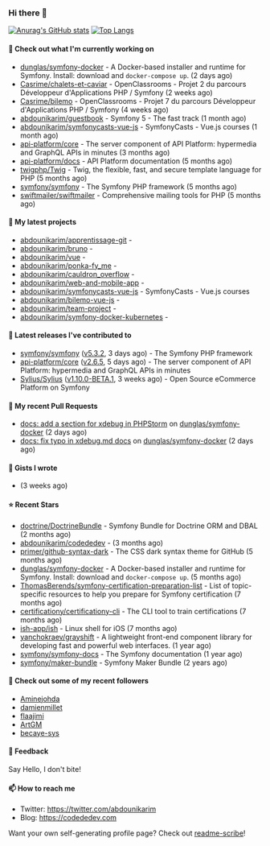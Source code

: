 ### Hi there 👋

[![Anurag's GitHub stats](https://github-readme-stats.vercel.app/api?username=abdounikarim&show_icons=true&theme=tokyonight&count_private=true)](https://github.com/anuraghazra/github-readme-stats)
[![Top Langs](https://github-readme-stats.vercel.app/api/top-langs/?username=abdounikarim&langs_count=8&layout=compact&theme=tokyonight)](https://github.com/anuraghazra/github-readme-stats)

#### 👷 Check out what I'm currently working on

- [dunglas/symfony-docker](https://github.com/dunglas/symfony-docker) - A Docker-based installer and runtime for Symfony. Install: download and `docker-compose up`. (2 days ago)
- [Casrime/chalets-et-caviar](https://github.com/Casrime/chalets-et-caviar) - OpenClassrooms - Projet 2 du parcours Développeur d&#39;Applications PHP / Symfony (2 weeks ago)
- [Casrime/bilemo](https://github.com/Casrime/bilemo) - OpenClassrooms - Projet 7 du parcours Développeur d&#39;Applications PHP / Symfony (4 weeks ago)
- [abdounikarim/guestbook](https://github.com/abdounikarim/guestbook) - Symfony 5 - The fast track (1 month ago)
- [abdounikarim/symfonycasts-vue-js](https://github.com/abdounikarim/symfonycasts-vue-js) - SymfonyCasts - Vue.js courses (1 month ago)
- [api-platform/core](https://github.com/api-platform/core) - The server component of API Platform: hypermedia and GraphQL APIs in minutes (3 months ago)
- [api-platform/docs](https://github.com/api-platform/docs) - API Platform documentation (5 months ago)
- [twigphp/Twig](https://github.com/twigphp/Twig) - Twig, the flexible, fast, and secure template language for PHP (5 months ago)
- [symfony/symfony](https://github.com/symfony/symfony) - The Symfony PHP framework (5 months ago)
- [swiftmailer/swiftmailer](https://github.com/swiftmailer/swiftmailer) - Comprehensive mailing tools for PHP (5 months ago)

#### 🌱 My latest projects

- [abdounikarim/apprentissage-git](https://github.com/abdounikarim/apprentissage-git) - 
- [abdounikarim/bruno](https://github.com/abdounikarim/bruno) - 
- [abdounikarim/vue](https://github.com/abdounikarim/vue) - 
- [abdounikarim/ponka-fy_me](https://github.com/abdounikarim/ponka-fy_me) - 
- [abdounikarim/cauldron_overflow](https://github.com/abdounikarim/cauldron_overflow) - 
- [abdounikarim/web-and-mobile-app](https://github.com/abdounikarim/web-and-mobile-app) - 
- [abdounikarim/symfonycasts-vue-js](https://github.com/abdounikarim/symfonycasts-vue-js) - SymfonyCasts - Vue.js courses
- [abdounikarim/bilemo-vue-js](https://github.com/abdounikarim/bilemo-vue-js) - 
- [abdounikarim/team-project](https://github.com/abdounikarim/team-project) - 
- [abdounikarim/symfony-docker-kubernetes](https://github.com/abdounikarim/symfony-docker-kubernetes) - 

#### 🔭 Latest releases I've contributed to

- [symfony/symfony](https://github.com/symfony/symfony) ([v5.3.2](https://github.com/symfony/symfony/releases/tag/v5.3.2), 3 days ago) - The Symfony PHP framework
- [api-platform/core](https://github.com/api-platform/core) ([v2.6.5](https://github.com/api-platform/core/releases/tag/v2.6.5), 5 days ago) - The server component of API Platform: hypermedia and GraphQL APIs in minutes
- [Sylius/Sylius](https://github.com/Sylius/Sylius) ([v1.10.0-BETA.1](https://github.com/Sylius/Sylius/releases/tag/v1.10.0-BETA.1), 3 weeks ago) - Open Source eCommerce Platform on Symfony

#### 🔨 My recent Pull Requests

- [docs: add a section for xdebug in PHPStorm](https://github.com/dunglas/symfony-docker/pull/160) on [dunglas/symfony-docker](https://github.com/dunglas/symfony-docker) (2 days ago)
- [docs: fix typo in xdebug.md docs](https://github.com/dunglas/symfony-docker/pull/159) on [dunglas/symfony-docker](https://github.com/dunglas/symfony-docker) (2 days ago)

#### 📓 Gists I wrote

- [](https://gist.github.com/b237278802559acb0bcf1e2516ba718e) (3 weeks ago)

#### ⭐ Recent Stars

- [doctrine/DoctrineBundle](https://github.com/doctrine/DoctrineBundle) - Symfony Bundle for Doctrine ORM and DBAL (2 months ago)
- [abdounikarim/codededev](https://github.com/abdounikarim/codededev) -  (3 months ago)
- [primer/github-syntax-dark](https://github.com/primer/github-syntax-dark) - The CSS dark syntax theme for GitHub (5 months ago)
- [dunglas/symfony-docker](https://github.com/dunglas/symfony-docker) - A Docker-based installer and runtime for Symfony. Install: download and `docker-compose up`. (5 months ago)
- [ThomasBerends/symfony-certification-preparation-list](https://github.com/ThomasBerends/symfony-certification-preparation-list) - List of topic-specific resources to help you prepare for Symfony certification (7 months ago)
- [certificationy/certificationy-cli](https://github.com/certificationy/certificationy-cli) - The CLI tool to train certifications (7 months ago)
- [ish-app/ish](https://github.com/ish-app/ish) - Linux shell for iOS (7 months ago)
- [yanchokraev/grayshift](https://github.com/yanchokraev/grayshift) - A lightweight front-end component library for developing fast and powerful web interfaces. (1 year ago)
- [symfony/symfony-docs](https://github.com/symfony/symfony-docs) - The Symfony documentation (1 year ago)
- [symfony/maker-bundle](https://github.com/symfony/maker-bundle) - Symfony Maker Bundle (2 years ago)

#### 👯 Check out some of my recent followers

- [Aminejohda](https://github.com/Aminejohda)
- [damienmillet](https://github.com/damienmillet)
- [flaajimi](https://github.com/flaajimi)
- [ArtGM](https://github.com/ArtGM)
- [becaye-sys](https://github.com/becaye-sys)

#### 💬 Feedback

Say Hello, I don't bite!

#### 📫 How to reach me

- Twitter: https://twitter.com/abdounikarim
- Blog: https://codededev.com

Want your own self-generating profile page? Check out [readme-scribe](https://github.com/muesli/readme-scribe)!
